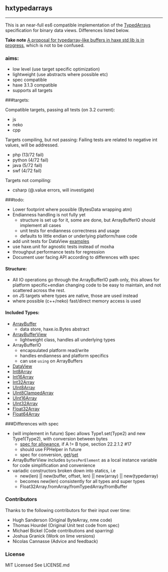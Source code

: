 ## hxtypedarrays

----

This is an near-full es6 compatible implementation of the [TypedArrays](https://developer.mozilla.org/en-US/docs/Web/JavaScript/Reference/Global_Objects/TypedArray) specification for binary data views. Differences listed below.

**Take note** [A proposal for typedarray-like buffers in haxe std lib is in progress](https://github.com/HaxeFoundation/haxe/pull/3827), which is not to be confused.


### aims:
- low level (use target specific optimization)
- lightweight (use abstracts where possible etc)
- spec compatible
- haxe 3.1.3 compatible
- supports all targets

###targets:

Compatible targets, passing all tests (on 3.2 current):

- js
- neko
- cpp

Targets compiling, but not passing:
Failing tests are related to negative int values, will be addressed.

- php (13/72 fail)
- python (4/72 fail)
- java (5/72 fail)
- swf (4/72 fail)

Targets not compiling:
- csharp (@.value errors, will investigate)

###todo:

- Lower footprint where possible (BytesData wrapping atm)
- Endianness handling is not fully yet
  - structure is set up for it, some are done, but ArrayBufferIO should implement all cases
  - unit tests for endianness correctness and usage
  - defaults to little endian or underlying platform/haxe code
- add unit tests for DataView [examples](https://github.com/inexorabletash/polyfill/blob/master/tests/typedarray_tests.js)
- use haxe.unit for agnostic tests instead of moxha
- throughput performance tests for regression
- Document user facing API according to differences with spec

#### Structure:
- All IO operations go through the ArrayBufferIO path only, this allows for platform specific+endian changing  code to be easy to maintain, and not scattered across the rest.
- on JS targets where types are native, those are used instead
- where possible (c++/neko) fast/direct memory access is used

#### Included Types:

- [ArrayBuffer](https://developer.mozilla.org/en-US/docs/Web/JavaScript/Reference/Global_Objects/ArrayBuffer)
  - data store, haxe.io.Bytes abstract
- [ArrayBufferView](https://developer.mozilla.org/en-US/docs/Web/API/ArrayBufferView)
  - lightweight class, handles all underlying types
- ArrayBufferIO
  - encapsulated platform read/write
  - handles endianness and platform specifics
  - can use `using` on ArrayBuffers
- [DataView](https://developer.mozilla.org/en-US/docs/Web/JavaScript/Reference/Global_Objects/DataView)
- [Int8Array](https://developer.mozilla.org/en-US/docs/Web/JavaScript/Reference/Global_Objects/Int8Array)
- [Int16Array](https://developer.mozilla.org/en-US/docs/Web/JavaScript/Reference/Global_Objects/Int16Array)
- [Int32Array](https://developer.mozilla.org/en-US/docs/Web/JavaScript/Reference/Global_Objects/Int32Array)
- [UInt8Array](https://developer.mozilla.org/en-US/docs/Web/JavaScript/Reference/Global_Objects/UInt8Array)
- [UInt8ClampedArray](https://developer.mozilla.org/en-US/docs/Web/JavaScript/Reference/Global_Objects/UInt8ClampedArray)
- [UInt16Array](https://developer.mozilla.org/en-US/docs/Web/JavaScript/Reference/Global_Objects/UInt16Array)
- [UInt32Array](https://developer.mozilla.org/en-US/docs/Web/JavaScript/Reference/Global_Objects/UInt32Array)
- [Float32Array](https://developer.mozilla.org/en-US/docs/Web/JavaScript/Reference/Global_Objects/Float32Array)
- [Float64Array](https://developer.mozilla.org/en-US/docs/Web/JavaScript/Reference/Global_Objects/Float64Array)

###Differences with spec

- (will implement in future) Spec allows Type1.set(Type2) and new Type1(Type2), with conversion between bytes
  - [spec for allowance](http://people.mozilla.org/~jorendorff/es6-draft.html#sec-%typedarray%-typedarray), if A != B type, section 22.2.1.2 #17
  - should use FPHelper in future
  - spec for conversion, [get](http://people.mozilla.org/~jorendorff/es6-draft.html#sec-getvaluefrombuffer)/[set](http://people.mozilla.org/~jorendorff/es6-draft.html#sec-setvalueinbuffer)
- ArrayBufferView includes `bytesPerElement` as a local instance variable for code simplification and convenience
- variadic constructors broken down into statics, i.e
  - new(len) || new(buffer, offset, len) || new(array) || new(typedarray)
  - becomes new(len) consistently for all types and super types
  - Float32Array.fromArray/fromTypedArray/fromBuffer

### Contributors

Thanks to the following contributors for their input over time:

- Hugh Sanderson (Original ByteArray, nme code)
- Thomas Hourdel (Original Unit test code from spec)
- Michael Bickel (Code contributions and sparring)
- Joshua Granick (Work on lime versions)
- Nicolas Cannasse (Advice and feedback)

### License

MIT Licensed
See LICENSE.md